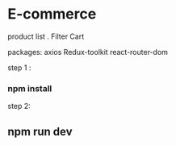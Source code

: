# E-commerce

product list .
Filter
Cart

packages:
 axios
 Redux-toolkit
 react-router-dom

step 1 :
### npm install
step 2:
## npm run dev


